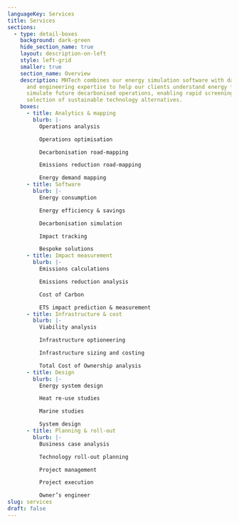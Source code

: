 ```yaml
---
languageKey: Services
title: Services
sections:
  - type: detail-boxes
    background: dark-green
    hide_section_name: true
    layout: description-on-left
    style: left-grid
    smaller: true
    section_name: Overview
    description: MHTech combines our energy simulation software with data analytics
      and engineering expertise to help our clients understand energy flows and
      simulate future decarbonised operations, enabling rapid screening &
      selection of sustainable technology alternatives.
    boxes:
      - title: Analytics & mapping
        blurb: |-
          Operations analysis

          Operations optimisation

          Decarbonisation road-mapping

          Emissions reduction road-mapping

          Energy demand mapping
      - title: Software
        blurb: |-
          Energy consumption

          Energy efficiency & savings

          Decarbonisation simulation

          Impact tracking

          Bespoke solutions
      - title: Impact measurement
        blurb: |-
          Emissions calculations

          Emissions reduction analysis

          Cost of Carbon

          ETS impact prediction & measurement
      - title: Infrastructure & cost
        blurb: |-
          Viability analysis

          Infrastructure optioneering

          Infrastructure sizing and costing

          Total Cost of Ownership analysis
      - title: Design
        blurb: |-
          Energy system design

          Heat re-use studies

          Marine studies

          System design
      - title: Planning & roll-out
        blurb: |-
          Business case analysis

          Technology roll-out planning

          Project management

          Project execution

          Owner’s engineer
slug: services
draft: false
---
```

